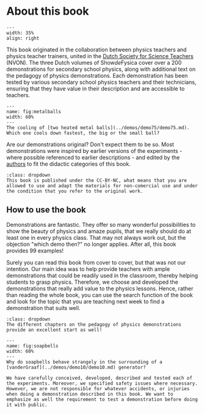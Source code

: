 # About this book

<div style="clear: both;">

```{figure} ../figures/confirmed.png
---
width: 35%
align: right
```

</div>

This book originated in the collaboration between physics teachers and physics teacher trainers, united in the [Dutch Society for Science Teachers](https://nvon.nl) (NVON). The three Dutch volumes of Show*de*Fysica cover over a 200 demonstrations for secondary school physics, along with additional text on the pedagogy of physics demonstrations. Each demonstration has been tested by various secondary school physics teachers and their technicians, ensuring that they have value in their description and are accessible to teachers.

```{figure} Figures/metalballs.jpeg
---
name: fig:metalballs
width: 60%
---
The cooling of [two heated metal balls](../demos/demo75/demo75.md). Which one cools down fastest, the big or the small ball?
```

Are our demonstrations original? Don't expect them to be so. Most demonstrations were inspired by earlier versions of the experiments - where possible referenced to earlier descriptions - and edited by the [authors](Authors) to fit the didactic categories of this book.  

```{tip}
:class: dropdown
This book is published under the CC-BY-NC, what means that you are allowed to use and adapt the materials for non-comercial use and under the condition that you refer to the original work. 
```

## How to use the book
Demonstrations are fantastic. They offer so many wonderful possibilities to show the beauty of physics and amaze pupils, that we really should do at least one in every physics class. That may not always work out, but the objection "which demo then?" no longer applies. After all, this book provides 99 examples!

Surely you can read this book from cover to cover, but that was not our intention. Our main idea was to help provide teachers with ample demonstrations that could be readily used in the classroom, thereby helping students to grasp physics. Therefore, we choose and developed the demonstrations that really add value to the physics lessons. Hence, rather than reading the whole book, you can use the search function of the book and look for the topic that you are teaching next week to find a demonstration that suits well.

```{tip}
:class: dropdown
The different chapters on the pedagogy of physics demonstrations provide an excellent start as well!
```

```{figure} Figures/soapbells.jpg
---
name: fig:soapbells
width: 60%
---
Why do soapbells behave strangely in the surrounding of a [vanderGraaf](../demos/demo10/demo10.md) generator?
```

```{Warning}
We have carefully conceived, developed, described and tested each of the experiments. Moreover, we specified safety issues where necessary. However, we are not responsible for whatever accidents, or injuries when doing a demonstration described in this book. We want to emphasize as well the requirement to test a demonstration before doing it with public. 
```